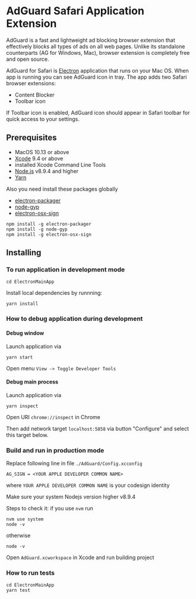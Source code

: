 # AdGuard Safari Application Extension

AdGuard is a fast and lightweight ad blocking browser extension that effectively blocks all types of ads on all web pages. Unlike its standalone counterparts (AG for Windows, Mac), browser extension is completely free and open source.

AdGuard for Safari is [Electron](https://electronjs.org/) application that runs on your Mac OS. 
When app is running you can see AdGuard icon in tray.
The app adds two Safari browser extensions:
- Content Blocker
- Toolbar icon

If Toolbar icon is enabled, AdGuard icon should appear in Safari toolbar for quick access to your settings.


## Prerequisites

- MacOS 10.13 or above
- [Xcode](https://developer.apple.com/xcode/) 9.4 or above
- installed Xcode Command Line Tools
- [Node.js](https://nodejs.org/) v8.9.4 and higher
- [Yarn](https://yarnpkg.com/lang/en/)


Also you need install these packages globally

- [electron-packager](https://github.com/electron-userland/electron-packager)
- [node-gyp](https://github.com/nodejs/node-gyp)
- [electron-osx-sign](https://www.npmjs.com/package/electron-osx-sign)

```
npm install -g electron-packager 
npm install -g node-gyp 
npm install -g electron-osx-sign
```


## Installing 

### To run application in development mode 

```
cd ElectronMainApp
```

Install local dependencies by runnning:

```
yarn install
```

### How to debug application during development

#### Debug window

Launch application via 
```
yarn start
```
Open menu `View -> Toggle Developer Tools`

#### Debug main process

Launch application via 
```
yarn inspect
```
Open URI `chrome://inspect` in Chrome

Then add network target `localhost:5858` via button "Configure" and select this target below.

### Build and run in production mode

Replace following line in file `./AdGuard/Config.xcconfig`
```
AG_SIGN = <YOUR APPLE DEVELOPER COMMON NAME>
```
where `YOUR APPLE DEVELOPER COMMON NAME` is your codesign identity

Make sure your system Nodejs version higher v8.9.4

Steps to check it:
if you use `nvm` run 
```
nvm use system
node -v
```
otherwise 
```
node -v
```

Open `AdGuard.xcworkspace` in Xcode and run building project


### How to run tests
```
cd ElectronMainApp
yarn test
```
